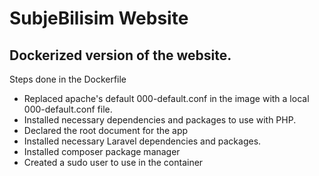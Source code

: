 # SubjeBilisim Website

## Dockerized version of the website.

Steps done in the Dockerfile

-   Replaced apache's default 000-default.conf in the image with a local 000-default.conf file.
-   Installed necessary dependencies and packages to use with PHP.
-   Declared the root document for the app
-   Installed necessary Laravel dependencies and packages.
-   Installed composer package manager
-   Created a sudo user to use in the container

